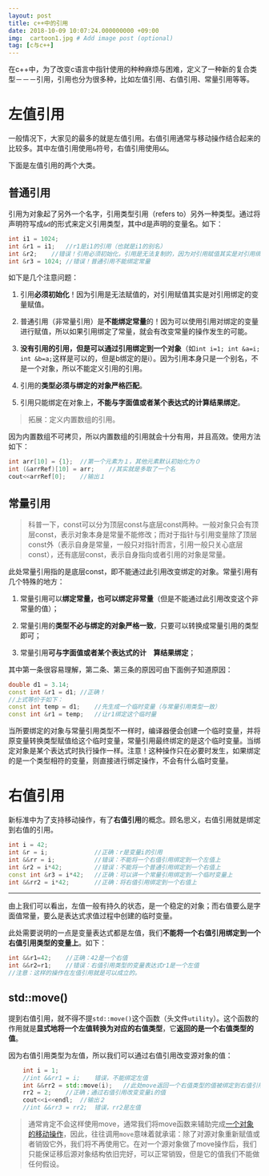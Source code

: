 ```yaml
---
layout: post
title: c++中的引用
date: 2018-10-09 10:07:24.000000000 +09:00
img:  cartoon1.jpg # Add image post (optional)
tag: [c与c++]
---
```

在c++中，为了改变c语言中指针使用的种种麻烦与困难，定义了一种新的复合类型－－－引用，引用也分为很多种，比如左值引用、右值引用、常量引用等等。

# 左值引用
一般情况下，大家见的最多的就是左值引用。右值引用通常与移动操作结合起来的比较多。其中左值引用使用`&`符号，右值引用使用`&&`。

下面是左值引用的两个大类。
## 普通引用
引用为对象起了另外一个名字，引用类型引用（refers to）另外一种类型。通过将声明符写成`&d`的形式来定义引用类型，其中d是声明的变量名。如下：

```cpp
int i1 = 1024;
int &r1 = i1;	//r1是i1的引用（也就是i1的别名）
int &r2;	//错误！引用必须初始化，引用是无法复制的，因为对引用赋值其实是对引用绑定的变量赋值。
int &r3 = 1024;	//错误！普通引用不能绑定常量
```

如下是几个注意问题：
1. 引用**必须初始化**！因为引用是无法赋值的，对引用赋值其实是对引用绑定的变量赋值。

2. 普通引用（非常量引用）是**不能绑定常量**的！因为可以使用引用对绑定的变量进行赋值，所以如果引用绑定了常量，就会有改变常量的操作发生的可能。

3. **没有引用的引用，但是可以通过引用绑定到一个对象**（如`int i=1; int &a=i; int &b=a;`这样是可以的，但是b绑定的是i）。因为引用本身只是一个别名，不是一个对象，所以不能定义引用的引用。

4. 引用的**类型必须与绑定的对象严格匹配**。

5. 引用只能绑定在对象上，**不能与字面值或者某个表达式的计算结果绑定**。

> 拓展：定义内置数组的引用。

因为内置数组不可拷贝，所以内置数组的引用就会十分有用，并且高效。使用方法如下：
```cpp
int arr[10] = {1};	//第一个元素为１，其他元素默认初始化为０
int (&arrRef)[10] = arr;	//其实就是多取了一个名
cout<<arrRef[0];	//输出１
```

## 常量引用
> 科普一下，const可以分为顶层const与底层const两种。一般对象只会有顶层const，表示对象本身是常量不能修改；而对于指针与引用变量除了顶层const外（表示自身是常量，一般只对指针而言，引用一般只关心底层const），还有底层const，表示自身指向或者引用的对象是常量。

此处常量引用指的是底层const，即不能通过此引用改变绑定的对象。常量引用有几个特殊的地方：

1. 常量引用可以**绑定常量，也可以绑定非常量**（但是不能通过此引用改变这个非常量的值）；

2. 常量引用的**类型不必与绑定的对象严格一致**，只要可以转换成常量引用的类型即可；

3. 常量引用**可与字面值或者某个表达式的计　算结果绑定**；

其中第一条很容易理解，第二条、第三条的原因可由下面例子知道原因：
```cpp
double d1 = 3.14;
const int &r1 = d1;	//正确！
//上式等价于如下：
const int temp = d1;	//先生成一个临时变量（与常量引用类型一致）
const int &r1 = temp;	//让r1绑定这个临时量
```
当所要绑定的对象与常量引用类型不一样时，编译器便会创建一个临时变量，并将原变量转换类型赋值给这个临时变量，常量引用最终绑定的是这个临时变量。当绑定对象是某个表达式时执行操作一样。注意！这种操作只在必要时发生，如果绑定的是一个类型相符的变量，则直接进行绑定操作，不会有什么临时变量。

# 右值引用
新标准中为了支持移动操作，有了**右值引用**的概念。顾名思义，右值引用就是绑定到右值的引用。

```cpp
int i = 42;	
int &r = i;				//正确：r是变量i的引用
int &&rr = i;			//错误：不能将一个右值引用绑定到一个左值上
int &r2 = i*42;			//错误：不能将一个普通引用绑定到一个右值上
const int &r3 = i*42;	//正确：可以讲一个常量引用绑定到一个临时变量上
int &&rr2 = i*42;		//正确：将右值引用绑定到一个右值上
```
---
由上我们可以看出，左值一般有持久的状态，是一个稳定的对象；而右值要么是字面值常量，要么是表达式求值过程中创建的临时变量。

此处需要说明的一点是变量表达式都是左值，我们**不能将一个右值引用绑定到一个右值引用类型的变量上**。如下：
```cpp
int &&r1=42;	//正确：42是一个右值
int &&r2=r1;	//错误：右值引用类型的变量表达式r1是一个左值
//注意：这样的操作在左值引用就是可以成立的。
```


## std::move()
提到右值引用，就不得不提`std::move()`这个函数（头文件`utility`）。这个函数的作用就是**显式地将一个左值转换为对应的右值类型**，它**返回的是一个右值类型的值**。

因为右值引用类型为左值，所以我们可以通过右值引用改变源对象的值：
```cpp
    int i = 1;
    //int &&rr1 = i;    错误，不能绑定左值
    int &&rr2 = std::move(i);	//此处move返回一个右值类型的值被绑定到右值引用类型变量rr2
    rr2 = 2;	//正确；通过右值引用改变变量i的值
    cout<<i<<endl;	//输出２
    //int &&rr3 = rr2;  错误，rr2是左值
```

> 通常肯定不会这样使用move，通常我们将move函数来辅助完成[一个对象的移动操作](https://xhy3054.github.io/cpp-copy-move/)，因此，往往调用`move`意味着就承诺：除了对源对象重新赋值或者销毁它外，我们将不再使用它。在对一个源对象做了move操作后，我们只能保证移后源对象结构依旧完好，可以正常销毁，但是它的值我们不能做任何假设。



